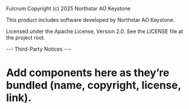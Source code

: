 Fulcrum
Copyright (c) 2025 Northstar AO Keystone

This product includes software developed by Northstar AO Keystone.

Licensed under the Apache License, Version 2.0.
See the LICENSE file at the project root.

--- Third-Party Notices ---
# Add components here as they’re bundled (name, copyright, license, link).
